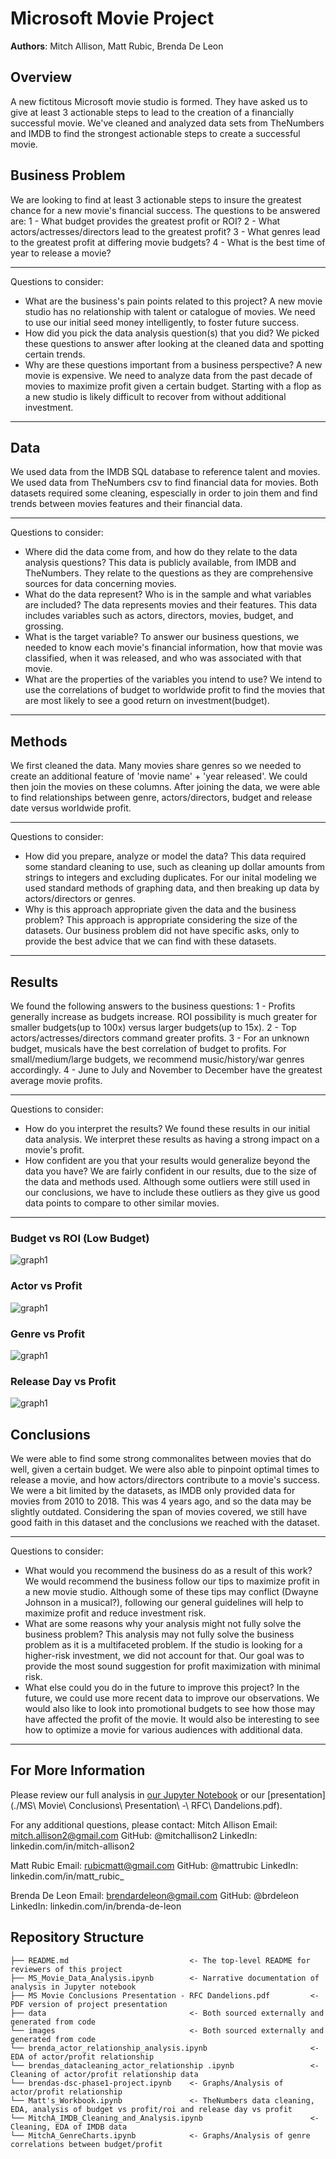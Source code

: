 # Microsoft Movie Project

**Authors**: Mitch Allison, Matt Rubic, Brenda De Leon

## Overview

A new fictitous Microsoft movie studio is formed. They have asked us to give at least 3 actionable steps to lead to the creation of a financially successful movie.
We've cleaned and analyzed data sets from TheNumbers and IMDB to find the strongest actionable steps to create a successful movie.

## Business Problem

We are looking to find at least 3 actionable steps to insure the greatest chance for a new movie's financial success. The questions to be answered are:
1 - What budget provides the greatest profit or ROI?
2 - What actors/actresses/directors lead to the greatest profit?
3 - What genres lead to the greatest profit at differing movie budgets?
4 - What is the best time of year to release a movie?

***
Questions to consider:
* What are the business's pain points related to this project?
A new movie studio has no relationship with talent or catalogue of movies. We need to use our initial seed money intelligently, to foster future success.
* How did you pick the data analysis question(s) that you did?
We picked these questions to answer after looking at the cleaned data and spotting certain trends.
* Why are these questions important from a business perspective?
A new movie is expensive. We need to analyze data from the past decade of movies to maximize profit given a certain budget.
Starting with a flop as a new studio is likely difficult to recover from without additional investment.
***

## Data

We used data from the IMDB SQL database to reference talent and movies. We used data from TheNumbers csv to find financial data for movies.
Both datasets required some cleaning, espescially in order to join them and find trends between movies features and their financial data.

***
Questions to consider:
* Where did the data come from, and how do they relate to the data analysis questions?
This data is publicly available, from IMDB and TheNumbers. They relate to the questions as they are comprehensive sources for data concerning movies.
* What do the data represent? Who is in the sample and what variables are included?
The data represents movies and their features. This data includes variables such as actors, directors, movies, budget, and grossing.
* What is the target variable?
To answer our business questions, we needed to know each movie's financial information, how that movie was classified, when it was released,
and who was associated with that movie.
* What are the properties of the variables you intend to use?
We intend to use the correlations of budget to worldwide profit to find the movies that are most likely to see a good return on investment(budget).
***

## Methods

We first cleaned the data. Many movies share genres so we needed to create an additional feature of 'movie name' + 'year released'. We could then join the movies
on these columns.
After joining the data, we were able to find relationships between genre, actors/directors, budget and release date versus worldwide profit.

***
Questions to consider:
* How did you prepare, analyze or model the data?
This data required some standard cleaning to use, such as cleaning up dollar amounts from strings to integers and excluding duplicates.
For our inital modeling we used standard methods of graphing data, and then breaking up data by actors/directors or genres.
* Why is this approach appropriate given the data and the business problem?
This approach is appropriate considering the size of the datasets. Our business problem did not have specific asks,
only to provide the best advice that we can find with these datasets.
***

## Results

We found the following answers to the business questions:
1 - Profits generally increase as budgets increase. ROI possibility is much greater for smaller budgets(up to 100x) versus larger budgets(up to 15x).
2 - Top actors/actresses/directors command greater profits.
3 - For an unknown budget, musicals have the best correlation of budget to profits. For small/medium/large budgets, we recommend music/history/war genres accordingly.
4 - June to July and November to December have the greatest average movie profits.

***
Questions to consider:
* How do you interpret the results?
We found these results in our initial data analysis. We interpret these results as having a strong impact on a movie's profit.
* How confident are you that your results would generalize beyond the data you have?
We are fairly confident in our results, due to the size of the data and methods used. Although some outliers were still used in our conclusions,
we have to include these outliers as they give us good data points to compare to other similar movies.
***

### Budget vs ROI (Low Budget)
![graph1](./images/Budget_ROI_lowbudget.png)

### Actor vs Profit
![graph1](./images/Profit_Actor.png)

### Genre vs Profit
![graph1](./images/Genre_Profit.png)

### Release Day vs Profit
![graph1](./images/Day_Gross.png)

## Conclusions

We were able to find some strong commonalites between movies that do well, given a certain budget. We were also able to pinpoint optimal times to
release a movie, and how actors/directors contribute to a movie's success.
We were a bit limited by the datasets, as IMDB only provided data for movies from 2010 to 2018. This was 4 years ago, and so the data may be
slightly outdated. Considering the span of movies covered, we still have good faith in this dataset and the conclusions we reached with the dataset.

***
Questions to consider:
* What would you recommend the business do as a result of this work?
We would recommend the business follow our tips to maximize profit in a new movie studio. Although some of these tips may conflict
(Dwayne Johnson in a musical?), following our general guidelines will help to maximize profit and reduce investment risk.
* What are some reasons why your analysis might not fully solve the business problem?
This analysis may not fully solve the business problem as it is a multifaceted problem. If the studio is looking for a higher-risk investment,
we did not account for that. Our goal was to provide the most sound suggestion for profit maximization with minimal risk.
* What else could you do in the future to improve this project?
In the future, we could use more recent data to improve our observations. We would also like to look into promotional budgets to see how those may
have affected the profit of the movie. It would also be interesting to see how to optimize a movie for various audiences with additional data.
***

## For More Information

Please review our full analysis in [our Jupyter Notebook](./MS_Movie_Data_Analysis.ipynb) or our [presentation](./MS\ Movie\ Conclusions\ Presentation\ -\ RFC\ Dandelions.pdf).

For any additional questions, please contact:
Mitch Allison
Email: mitch.allison2@gmail.com
GitHub: @mitchallison2
LinkedIn: linkedin.com/in/mitch-allison2

Matt Rubic
Email: rubicmatt@gmail.com
GitHub: @mattrubic
LinkedIn: linkedin.com/in/matt_rubic_

Brenda De Leon
Email: brendardeleon@gmail.com
GitHub: @brdeleon
LinkedIn: linkedin.com/in/brenda-de-leon


## Repository Structure

```
├── README.md                           <- The top-level README for reviewers of this project
├── MS_Movie_Data_Analysis.ipynb        <- Narrative documentation of analysis in Jupyter notebook
├── MS Movie Conclusions Presentation - RFC Dandelions.pdf         <- PDF version of project presentation
├── data                                <- Both sourced externally and generated from code
└── images                              <- Both sourced externally and generated from code
└── brenda_actor_relationship_analysis.ipynb                       <- EDA of actor/profit relationship
└── brendas_datacleaning_actor_relationship .ipynb                 <- Cleaning of actor/profit relationship data
└── brendas-dsc-phase1-project.ipynb    <- Graphs/Analysis of actor/profit relationship
└── Matt's_Workbook.ipynb               <- TheNumbers data cleaning, EDA, analysis of budget vs profit/roi and release day vs profit
└── MitchA_IMDB_Cleaning_and_Analysis.ipynb                        <- Cleaning, EDA of IMDB data
└── MitchA_GenreCharts.ipynb            <- Graphs/Analysis of genre correlations between budget/profit
```
